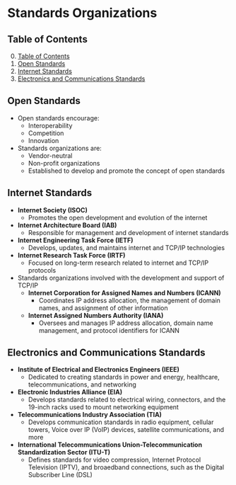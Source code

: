 # Standards Organizations

## Table of Contents

0. [Table of Contents](#table-of-contents)
1. [Open Standards](#open-standards)
2. [Internet Standards](#internet-standards)
3. [Electronics and Communications Standards](#electronics-and-communications-standards)

## Open Standards

- Open standards encourage:
    - Interoperability
    - Competition
    - Innovation
- Standards organizations are:
    - Vendor-neutral
    - Non-profit organizations
    - Established to develop and promote the concept of open standards

## Internet Standards

- **Internet Society (ISOC)**
    - Promotes the open development and evolution of the internet
- **Internet Architecture Board (IAB)**
    - Responsible for management and development of internet standards
- **Internet Engineering Task Force (IETF)**
    - Develops, updates, and maintains internet and TCP/IP technologies
- **Internet Research Task Force (IRTF)**
    - Focused on long-term research related to internet and TCP/IP protocols
- Standards organizations involved with the development and support of TCP/IP
    - **Internet Corporation for Assigned Names and Numbers (ICANN)**
        - Coordinates IP address allocation, the management of domain names, and assignment of other information
    - **Internet Assigned Numbers Authority (IANA)**
        - Oversees and manages IP address allocation, domain name management, and protocol identifiers for ICANN

## Electronics and Communications Standards

- **Institute of Electrical and Electronics Engineers (IEEE)**
    - Dedicated to creating standards in power and energy, healthcare, telecommunications, and networking
- **Electronic Industries Alliance (EIA)**
    - Develops standards related to electrical wiring, connectors, and the 19-inch racks used to mount networking equipment
- **Telecommunications Industry Association (TIA)**
    - Develops communication standards in radio equipment, cellular towers, Voice over IP (VoIP) devices, satellite communications, and more
- **International Telecommunications Union-Telecommunication Standardization Sector (ITU-T)**
    - Defines standards for video compression, Internet Protocol Television (IPTV), and broaedband connections, such as the Digital Subscriber Line (DSL)

